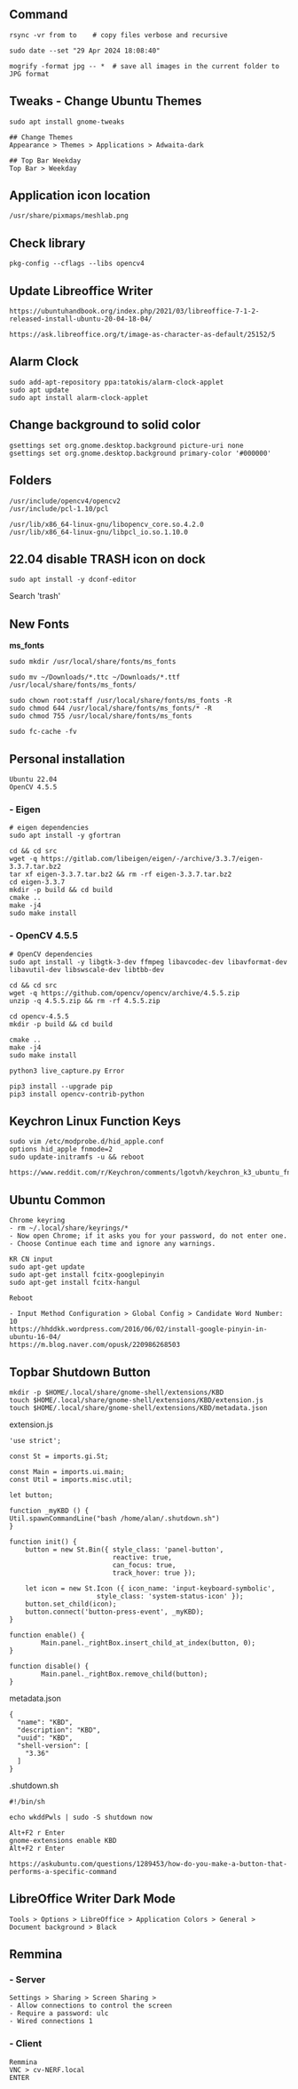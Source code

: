 ## Command

```
rsync -vr from to    # copy files verbose and recursive

sudo date --set "29 Apr 2024 18:08:40"

mogrify -format jpg -- *  # save all images in the current folder to JPG format

```

## Tweaks - Change Ubuntu Themes

```
sudo apt install gnome-tweaks

## Change Themes
Appearance > Themes > Applications > Adwaita-dark

## Top Bar Weekday
Top Bar > Weekday
```

## Application icon location

```
/usr/share/pixmaps/meshlab.png
```

## Check library

```
pkg-config --cflags --libs opencv4
```

## Update Libreoffice Writer

```
https://ubuntuhandbook.org/index.php/2021/03/libreoffice-7-1-2-released-install-ubuntu-20-04-18-04/
```
```
https://ask.libreoffice.org/t/image-as-character-as-default/25152/5
```

## Alarm Clock

```
sudo add-apt-repository ppa:tatokis/alarm-clock-applet
sudo apt update
sudo apt install alarm-clock-applet
```

## Change background to solid color

```
gsettings set org.gnome.desktop.background picture-uri none
gsettings set org.gnome.desktop.background primary-color '#000000'
```

## Folders

```
/usr/include/opencv4/opencv2
/usr/include/pcl-1.10/pcl
```
```
/usr/lib/x86_64-linux-gnu/libopencv_core.so.4.2.0
/usr/lib/x86_64-linux-gnu/libpcl_io.so.1.10.0
```

## 22.04 disable TRASH icon on dock
```
sudo apt install -y dconf-editor
```
Search 'trash'

## New Fonts
**ms_fonts**
```
sudo mkdir /usr/local/share/fonts/ms_fonts

sudo mv ~/Downloads/*.ttc ~/Downloads/*.ttf /usr/local/share/fonts/ms_fonts/

sudo chown root:staff /usr/local/share/fonts/ms_fonts -R
sudo chmod 644 /usr/local/share/fonts/ms_fonts/* -R
sudo chmod 755 /usr/local/share/fonts/ms_fonts

sudo fc-cache -fv
```

## Personal installation

```
Ubuntu 22.04
OpenCV 4.5.5
```
### - Eigen
```
# eigen dependencies
sudo apt install -y gfortran

cd && cd src
wget -q https://gitlab.com/libeigen/eigen/-/archive/3.3.7/eigen-3.3.7.tar.bz2
tar xf eigen-3.3.7.tar.bz2 && rm -rf eigen-3.3.7.tar.bz2
cd eigen-3.3.7
mkdir -p build && cd build
cmake ..
make -j4
sudo make install
```
### - OpenCV 4.5.5
```
# OpenCV dependencies
sudo apt install -y libgtk-3-dev ffmpeg libavcodec-dev libavformat-dev libavutil-dev libswscale-dev libtbb-dev

cd && cd src
wget -q https://github.com/opencv/opencv/archive/4.5.5.zip
unzip -q 4.5.5.zip && rm -rf 4.5.5.zip

cd opencv-4.5.5
mkdir -p build && cd build

cmake ..
make -j4
sudo make install
```
```
python3 live_capture.py Error

pip3 install --upgrade pip
pip3 install opencv-contrib-python
```

## Keychron Linux Function Keys

```
sudo vim /etc/modprobe.d/hid_apple.conf
options hid_apple fnmode=2
sudo update-initramfs -u && reboot
```

```
https://www.reddit.com/r/Keychron/comments/lgotvh/keychron_k3_ubuntu_fn_keys/
```

## Ubuntu Common
```
Chrome keyring
- rm ~/.local/share/keyrings/*
- Now open Chrome; if it asks you for your password, do not enter one.
- Choose Continue each time and ignore any warnings.
```
```
KR CN input
sudo apt-get update
sudo apt-get install fcitx-googlepinyin
sudo apt-get install fcitx-hangul

Reboot

- Input Method Configuration > Global Config > Candidate Word Number: 10
https://hhddkk.wordpress.com/2016/06/02/install-google-pinyin-in-ubuntu-16-04/
https://m.blog.naver.com/opusk/220986268503
```

## Topbar Shutdown Button
```
mkdir -p $HOME/.local/share/gnome-shell/extensions/KBD
touch $HOME/.local/share/gnome-shell/extensions/KBD/extension.js
touch $HOME/.local/share/gnome-shell/extensions/KBD/metadata.json
```
extension.js  
```
'use strict';

const St = imports.gi.St;

const Main = imports.ui.main;
const Util = imports.misc.util;

let button;

function _myKBD () {
Util.spawnCommandLine("bash /home/alan/.shutdown.sh")
}

function init() {
    button = new St.Bin({ style_class: 'panel-button',
                          reactive: true,
                          can_focus: true,
                          track_hover: true });
                          
    let icon = new St.Icon ({ icon_name: 'input-keyboard-symbolic',
                      style_class: 'system-status-icon' });
    button.set_child(icon);
    button.connect('button-press-event', _myKBD);
}

function enable() {
        Main.panel._rightBox.insert_child_at_index(button, 0);
}

function disable() {
        Main.panel._rightBox.remove_child(button);
}
```
metadata.json  
```
{
  "name": "KBD",
  "description": "KBD",
  "uuid": "KBD",
  "shell-version": [
    "3.36"
  ]
}
```
.shutdown.sh  
```
#!/bin/sh

echo wkddPwls | sudo -S shutdown now
```

```
Alt+F2 r Enter
gnome-extensions enable KBD
Alt+F2 r Enter
```

```
https://askubuntu.com/questions/1289453/how-do-you-make-a-button-that-performs-a-specific-command
```

## LibreOffice Writer Dark Mode
```
Tools > Options > LibreOffice > Application Colors > General > Document background > Black
```

## Remmina
### - Server
```
Settings > Sharing > Screen Sharing >
- Allow connections to control the screen
- Require a password: ulc
- Wired connections 1
```
### - Client
```
Remmina
VNC > cv-NERF.local
ENTER
```

## 
